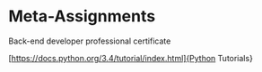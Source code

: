 # Meta-Assignments

Back-end developer professional certificate

[https://docs.python.org/3.4/tutorial/index.html]{Python Tutorials}

